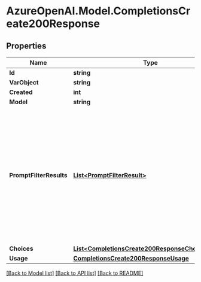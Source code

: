 # AzureOpenAI.Model.CompletionsCreate200Response

## Properties

Name | Type | Description | Notes
------------ | ------------- | ------------- | -------------
**Id** | **string** |  | 
**VarObject** | **string** |  | 
**Created** | **int** |  | 
**Model** | **string** |  | 
**PromptFilterResults** | [**List&lt;PromptFilterResult&gt;**](PromptFilterResult.md) | Content filtering results for zero or more prompts in the request. In a streaming request, results for different prompts may arrive at different times or in different orders. | [optional] 
**Choices** | [**List&lt;CompletionsCreate200ResponseChoicesInner&gt;**](CompletionsCreate200ResponseChoicesInner.md) |  | 
**Usage** | [**CompletionsCreate200ResponseUsage**](CompletionsCreate200ResponseUsage.md) |  | [optional] 

[[Back to Model list]](../README.md#documentation-for-models) [[Back to API list]](../README.md#documentation-for-api-endpoints) [[Back to README]](../README.md)

